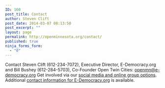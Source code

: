 ```yaml
---
ID: 160
post_title: Contact
author: Steven Clift
post_date: 2014-03-07 08:13:50
post_excerpt: ""
layout: page
permalink: http://openminnesota.org/contact/
published: true
ninja_forms_form:
  - "0"
---
```

Contact Steven Clift (612-234-7072), Executive Director, E-Democracy.org and Bill Bushey (612-284-5703), Co-Founder Open Twin Cities: [openmn@e-democracy.org][1] Get involved via our [social media and online group options][2]. Additional [contact information for E-Democracy.org][3] is available.

 [1]: mailto:
 [2]: http://openminnesota.org/social
 [3]: http://e-democracy.org/contact